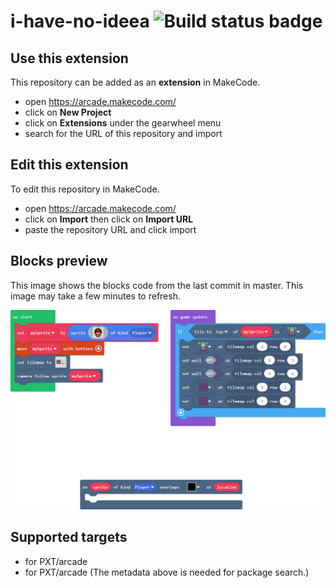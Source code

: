 # i-have-no-ideea ![Build status badge](https://github.com/amaruorion/i-have-no-ideea/workflows/MakeCode/badge.svg)



## Use this extension

This repository can be added as an **extension** in MakeCode.

* open https://arcade.makecode.com/
* click on **New Project**
* click on **Extensions** under the gearwheel menu
* search for the URL of this repository and import

## Edit this extension

To edit this repository in MakeCode.

* open https://arcade.makecode.com/
* click on **Import** then click on **Import URL**
* paste the repository URL and click import

## Blocks preview

This image shows the blocks code from the last commit in master.
This image may take a few minutes to refresh.

![A rendered view of the blocks](https://github.com/amaruorion/i-have-no-ideea/raw/master/.makecode/blocks.png)

## Supported targets

* for PXT/arcade
* for PXT/arcade
(The metadata above is needed for package search.)

